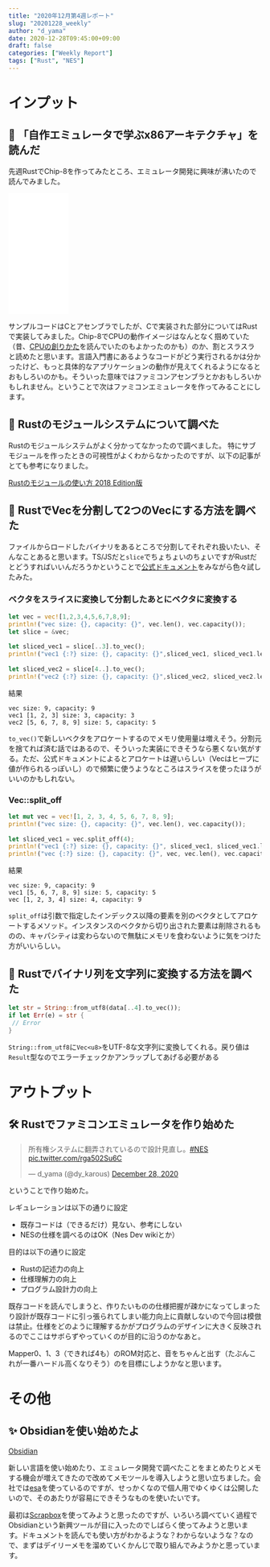 ```yaml
---
title: "2020年12月第4週レポート"
slug: "20201228_weekly"
author: "d_yama"
date: 2020-12-28T09:45:00+09:00
draft: false
categories: ["Weekly Report"]
tags: ["Rust", "NES"]
---
```


# インプット

## 📝 「自作エミュレータで学ぶx86アーキテクチャ」を読んだ

先週RustでChip-8を作ってみたところ、エミュレータ開発に興味が沸いたので読んでみました。

<iframe style="width:120px;height:240px;" marginwidth="0" marginheight="0" scrolling="no" frameborder="0" src="//rcm-fe.amazon-adsystem.com/e/cm?lt1=_blank&bc1=000000&IS2=1&bg1=FFFFFF&fc1=000000&lc1=0000FF&t=7dyama-22&language=ja_JP&o=9&p=8&l=as4&m=amazon&f=ifr&ref=as_ss_li_til&asins=B0148FQNVC&linkId=b6b7bfc033c018d3b1510b2749cbaa0a"></iframe>

サンプルコードはCとアセンブラでしたが、Cで実装された部分についてはRustで実装してみました。Chip-8でCPUの動作イメージはなんとなく掴めていた（昔、[CPUの創りかた](https://amzn.to/3hjD0JG)を読んでいたのもよかったのかも）のか、割とスラスラと読めたと思います。言語入門書にあるようなコードがどう実行されるかは分かったけど、もっと具体的なアプリケーションの動作が見えてくれるようになるとおもしろいのかも。そういった意味ではファミコンアセンブラとかおもしろいかもしれません。ということで次はファミコンエミュレータを作ってみることにします。

## 📝 Rustのモジュールシステムについて調べた

Rustのモジュールシステムがよく分かってなかったので調べました。
特にサブモジュールを作ったときの可視性がよくわからなかったのですが、以下の記事がとても参考になりました。

[Rustのモジュールの使い方 2018 Edition版](https://keens.github.io/blog/2018/12/08/rustnomoju_runotsukaikata_2018_editionhan/)

## 📝 RustでVecを分割して2つのVecにする方法を調べた

ファイルからロードしたバイナリをあるところで分割してそれぞれ扱いたい、そんなことあると思います。TS/JSだと`slice`でちょちょいのちょいですがRustだとどうすればいいんだろうかということで[公式ドキュメント](https://doc.rust-lang.org/std/vec/struct.Vec.html)をみながら色々試したみた。

### ベクタをスライスに変換して分割したあとにベクタに変換する

```rust
let vec = vec![1,2,3,4,5,6,7,8,9];  
println!("vec size: {}, capacity: {}", vec.len(), vec.capacity());  
let slice = &vec;  
  
let sliced_vec1 = slice[..3].to_vec();  
println!("vec1 {:?} size: {}, capacity: {}",sliced_vec1, sliced_vec1.len(), sliced_vec1.capacity());  
  
let sliced_vec2 = slice[4..].to_vec();  
println!("vec2 {:?} size: {}, capacity: {}",sliced_vec2, sliced_vec2.len(), sliced_vec2.capacity());
```

結果
```
vec size: 9, capacity: 9
vec1 [1, 2, 3] size: 3, capacity: 3
vec2 [5, 6, 7, 8, 9] size: 5, capacity: 5
```

`to_vec()`で新しいベクタをアロケートするのでメモリ使用量は増えそう。分割元を捨てれば済む話ではあるので、そういった実装にできそうなら悪くない気がする。ただ、公式ドキュメントによるとアロケートは遅いらしい（Vecはヒープに値が作られるっぽいし）ので頻繁に使うようなところはスライスを使ったほうがいいのかもしれない。

### Vec::split_off

```rust
let mut vec = vec![1, 2, 3, 4, 5, 6, 7, 8, 9];  
println!("vec size: {}, capacity: {}", vec.len(), vec.capacity());  
  
let sliced_vec1 = vec.split_off(4);  
println!("vec1 {:?} size: {}, capacity: {}", sliced_vec1, sliced_vec1.len(), sliced_vec1.capacity());  
println!("vec {:?} size: {}, capacity: {}", vec, vec.len(), vec.capacity());
```

結果
```
vec size: 9, capacity: 9
vec1 [5, 6, 7, 8, 9] size: 5, capacity: 5
vec [1, 2, 3, 4] size: 4, capacity: 9
```

`split_off`は引数で指定したインデックス以降の要素を別のベクタとしてアロケートするメソッド。インスタンスのベクタから切り出された要素は削除されるものの、キャパシティは変わらないので無駄にメモリを食わないように気をつけた方がいいらしい。

## 📝 Rustでバイナリ列を文字列に変換する方法を調べた

```rust
let str = String::from_utf8(data[..4].to_vec());  
if let Err(e) = str {  
 // Error  
}
```

`String::from_utf8`に`Vec<u8>`をUTF-8な文字列に変換してくれる。戻り値は`Result`型なのでエラーチェックかアンラップしてあげる必要がある

# アウトプット

## 🛠️ Rustでファミコンエミュレータを作り始めた

<blockquote class="twitter-tweet"><p lang="ja" dir="ltr">所有権システムに翻弄されているので設計見直し。<a href="https://twitter.com/hashtag/NES?src=hash&amp;ref_src=twsrc%5Etfw">#NES</a> <a href="https://t.co/rga502Su6C">pic.twitter.com/rga502Su6C</a></p>&mdash; d_yama (@dy_karous) <a href="https://twitter.com/dy_karous/status/1343371047752503296?ref_src=twsrc%5Etfw">December 28, 2020</a></blockquote> <script async src="https://platform.twitter.com/widgets.js" charset="utf-8"></script>

ということで作り始めた。

レギュレーションは以下の通りに設定

* 既存コードは（できるだけ）見ない、参考にしない
* NESの仕様を調べるのはOK（Nes Dev wikiとか）

目的は以下の通りに設定

* Rustの記述力の向上
* 仕様理解力の向上
* プログラム設計力の向上

既存コードを読んでしまうと、作りたいものの仕様把握が疎かになってしまったり設計が既存コードに引っ張られてしまい能力向上に貢献しないので今回は模倣は禁止。仕様をどのように理解するかがプログラムのデザインに大きく反映されるのでここはサボらずやっていくのが目的に沿うのかなあと。

Mapper0、1、3（できれば4も）のROM対応と、音をちゃんと出す（たぶんこれが一番ハードル高くなりそう）のを目標にしようかなと思います。

# その他

## ✨ Obsidianを使い始めたよ

[Obsidian](https://obsidian.md/)

新しい言語を使い始めたり、エミュレータ開発で調べたことをまとめたりとメモする機会が増えてきたので改めてメモツールを導入しようと思い立ちました。会社では[esa](https://esa.io/)を使っているのですが、せっかくなので個人用でゆくゆくは公開したいので、そのあたりが容易にできそうなものを使いたいです。

最初は[Scrapbox](https://scrapbox.io/product)を使ってみようと思ったのですが、いろいろ調べていく過程でObsidianという新興ツールが目に入ったのでしばらく使ってみようと思います。ドキュメントを読んでも使い方がわかるような？わからないような？なので、まずはデイリーメモを溜めていくかんじで取り組んでみようかと思っています。